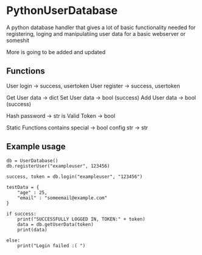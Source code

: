 # PythonUserDatabase
A python database handler that gives a lot of basic functionality needed for registering, loging and manipulatiing user data for a basic webserver or someshit

More is going to be added and updated
## Functions

User login -> success, usertoken
User register -> success, usertoken

Get User data -> dict
Set User data -> bool (success)
Add User data -> bool (success)

Hash password -> str
is Valid Token -> bool

Static Functions
contains special -> bool
config str -> str


## Example usage
```
db = UserDatabase()
db.registerUser("exampleuser", 123456)

success, token = db.login("exampleuser", "123456")

testData = {
    "age" : 25,
    "email" : "someemail@example.com"
}

if success:
    print("SUCCESSFULLY LOGGED IN, TOKEN:" + token)
    data = db.getUserData(token)
    print(data)

else:
    print("Login failed :( ")

```
